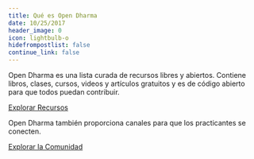 ```yaml
---
title: Qué es Open Dharma
date: 10/25/2017
header_image: 0
icon: lightbulb-o
hidefrompostlist: false
continue_link: false
---
```


Open Dharma es una lista curada de recursos libres y abiertos. Contiene libros, clases, cursos, videos y artículos gratuitos y es de código abierto para que todos puedan contribuir.

[Explorar Recursos](/resources)

Open Dharma también proporciona canales para que los practicantes se conecten.

[Explorar la Comunidad](/community)